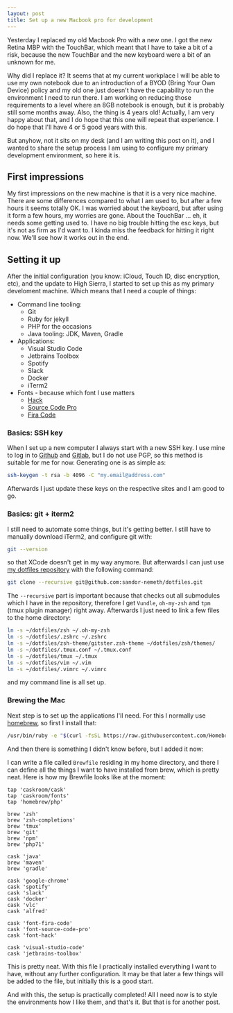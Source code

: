 ```yaml
---
layout: post
title: Set up a new Macbook pro for development
---
```


Yesterday I replaced my old Macbook Pro with a new one. I got the new Retina
MBP with the TouchBar, which meant that I have to take a bit of a risk, because
the new TouchBar and the new keyboard were a bit of an unknown for me. 

Why did I replace it? It seems that at my current workplace I will be able to 
use my own notebook due to an introduction of a BYOD (Bring Your Own Device)
policy and my old one just doesn't have the capability to run the environment
I need to run there. I am working on reducing those requirements to a level 
where an 8GB notebook is enough, but it is probably still some months away.
Also, the thing is 4 years old! Actually, I am very happy about that, and I do
hope that this one will repeat that experience. I do hope that I'll have 4
or 5 good years with this.

But anyhow, not it sits on my desk (and I am writing this post on it), and I
wanted to share the setup process I am using to configure my primary 
development environment, so here it is.

## First impressions

My first impressions on the new machine is that it is a very nice machine. 
There are some differences compared to what I am used to, but after a few 
hours it seems totally OK. I was worried about the keyboard, but after using
it form a few hours, my worries are gone. About the TouchBar ... eh, it needs
some getting used to. I have no big trouble hitting the esc keys, but it's not
as firm as I'd want to. I kinda miss the feedback for hitting it right now. 
We'll see how it works out in the end.

## Setting it up

After the initial configuration (you know: iCloud, Touch ID, disc encryption, 
etc), and the update to High Sierra, I started to set up this as my primary 
develoment machine. Which means that I need a couple of things:

- Command line tooling:
    - Git
    - Ruby for jekyll
    - PHP for the occasions
    - Java tooling: JDK, Maven, Gradle
- Applications:
    - Visual Studio Code
    - Jetbrains Toolbox
    - Spotify
    - Slack
    - Docker
    - iTerm2
- Fonts - because which font I use matters
    - [Hack](http://sourcefoundry.org/hack/)
    - [Source Code Pro](http://adobe-fonts.github.io/source-code-pro/)
    - [Fira Code](https://github.com/tonsky/FiraCode)

### Basics: SSH key

When I set up a new computer I always start with a new SSH key. I use mine to
log in to [Github] and [Gitlab], but I do not use PGP, so this method is 
suitable for me for now. Generating one is as simple as:

```bash
ssh-keygen -t rsa -b 4096 -C "my.email@address.com"
```

Afterwards I just update these keys on the respective sites and I am good to 
go.

### Basics: git + iterm2

I still need to automate some things, but it's getting better. I still have to
manually download iTerm2, and configure git with:

```bash
git --version
``` 

so that XCode doesn't get in my way anymore. But afterwards I can just use 
[my dotfiles repository] with the following command:

```bash
git clone --recursive git@github.com:sandor-nemeth/dotfiles.git
```

The `--recursive` part is important because that checks out all submodules 
which I have in the repository, therefore I get `Vundle`, `oh-my-zsh` and 
`tpm` (tmux plugin manager) right away. Afterwards I just need to link a few
files to the home directory:

```bash
ln -s ~/dotfiles/zsh ~/.oh-my-zsh
ln -s ~/dotfiles/.zshrc ~/.zshrc
ln -s ~/dotfiles/zsh-theme/gitster.zsh-theme ~/dotfiles/zsh/themes/
ln -s ~/dotfiles/.tmux.conf ~/.tmux.conf
ln -s ~/dotfiles/tmux ~/.tmux
ln -s ~/dotfiles/vim ~/.vim
ln -s ~/dotfiles/.vimrc ~/.vimrc
```

and my command line is all set up. 

### Brewing the Mac

Next step is to set up the applications I'll need. For this I normally use 
[homebrew], so first I install that:

```bash
/usr/bin/ruby -e "$(curl -fsSL https://raw.githubusercontent.com/Homebrew/install/master/install)"
```

And then there is something I didn't know before, but I added it now:

I can write a file called `Brewfile` residing in my home directory, and there 
I can define all the things I want to have installed from brew, which is pretty
neat. Here is how my Brewfile looks like at the moment:

```
tap 'caskroom/cask'
tap 'caskroom/fonts'
tap 'homebrew/php'

brew 'zsh'
brew 'zsh-completions'
brew 'tmux'
brew 'git'
brew 'npm'
brew 'php71'

cask 'java'
brew 'maven'
brew 'gradle'

cask 'google-chrome'
cask 'spotify'
cask 'slack'
cask 'docker'
cask 'vlc'
cask 'alfred'

cask 'font-fira-code'
cask 'font-source-code-pro'
cask 'font-hack'

cask 'visual-studio-code'
cask 'jetbrains-toolbox'
```

This is pretty neat. With this file I practically installed everything I want 
to have, without any further configuration. It may be that later a few things
will be added to the file, but initially this is a good start. 

And with this, the setup is practically completed! All I need now is to 
style the environments how I like them, and that's it. But that is for 
another post.

[my dotfiles repository]: http://github.com/sandor-nemeth/dotfiles
[Github]: https://github.com
[Gitlab]: https://gitlab.com
[homebrew]: https://brew.sh